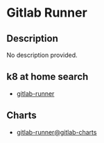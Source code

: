 # Gitlab Runner

## Description

No description provided.

## k8 at home search

- [gitlab-runner](https://nanne.dev/k8s-at-home-search/#/gitlab-runner)

## Charts

- [gitlab-runner@gitlab-charts](https://charts.gitlab.io/)
